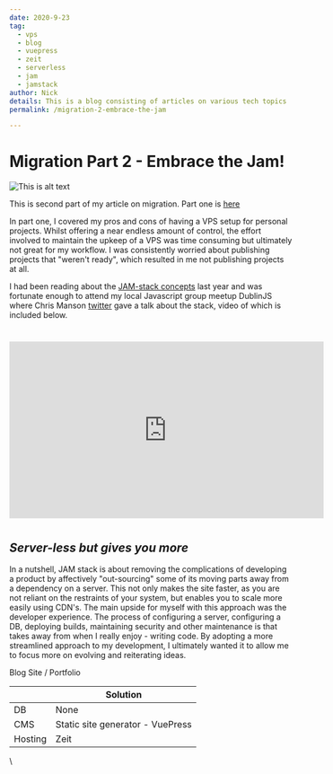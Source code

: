```yaml
---
date: 2020-9-23
tag: 
  - vps
  - blog
  - vuepress
  - zeit
  - serverless
  - jam
  - jamstack
author: Nick  
details: This is a blog consisting of articles on various tech topics
permalink: /migration-2-embrace-the-jam

---
```


# Migration Part 2 - Embrace the Jam!

![This is alt text](/images/jamstack.png)

This is second part of my article on migration. Part one is [here](/migration-1-vps-full-circle) 

In part one, I covered my pros and cons of having a VPS setup for personal projects. Whilst offering a near endless amount of control, the effort involved to maintain the upkeep of a VPS was time consuming but ultimately not great for my workflow. I was consistently worried about publishing projects that "weren't ready", which resulted in me not publishing projects at all. 

I had been reading about the [JAM-stack concepts](https://medium.com/notonlycss/why-the-jamstack-is-becoming-so-popular-a26133b12a30) last year and was fortunate enough to attend my local Javascript group meetup DublinJS where Chris Manson [twitter](https://twitter.com/real_ate) gave a talk about the stack, video of which is included below.
# 

<div style="text-align: center;"><iframe width="560" height="315" src="https://www.youtube.com/embed/eQULGb10MbQ" frameborder="0" allow="accelerometer; autoplay; clipboard-write; encrypted-media; gyroscope; picture-in-picture" allowfullscreen></iframe></div>

# # 

## *Server-less but gives you more*

In a nutshell, JAM stack is about removing the complications of developing a product by affectively "out-sourcing" some of its moving parts away from a dependency on a server. This not only makes the site faster, as you are not reliant on the restraints of your system, but enables you to scale more easily using CDN's. The main upside for myself with this approach was the developer experience. The process of configuring a server, configuring a DB, deploying builds, maintaining security and other maintenance is that takes away from when I really enjoy - writing code. By adopting a more streamlined approach to my development, I ultimately wanted it to allow me to focus more on evolving and reiterating ideas.

Blog Site / Portfolio

|    | Solution |
| -- | ------- |
| DB   | None  |
| CMS   | Static site generator - VuePress |
| Hosting | Zeit |
 
  
\
